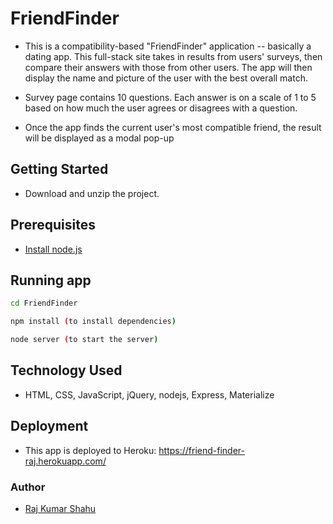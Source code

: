 # FriendFinder

* This is  a compatibility-based "FriendFinder" application -- basically a dating app. This full-stack site takes in results from users' surveys, then compare their answers with those from other users. The app will then display the name and picture of the user with the best overall match.

* Survey page contains 10 questions. Each answer is on a scale of 1 to 5 based on how much the user agrees or disagrees with a question.

* Once the app finds the current user's most compatible friend, the result will be displayed as a modal pop-up

## Getting Started

* Download and unzip the project.

## Prerequisites

* [Install node.js](https://nodejs.org/en/download/)

## Running app

```sh
cd FriendFinder

npm install (to install dependencies)

node server (to start the server)

```

## Technology Used

* HTML, CSS, JavaScript, jQuery, nodejs, Express, Materialize

## Deployment

* This app is deployed to Heroku:
https://friend-finder-raj.herokuapp.com/

### Author

* [Raj Kumar Shahu](https://rajkumarshahu.github.io/Responsive-Portfolio/)
